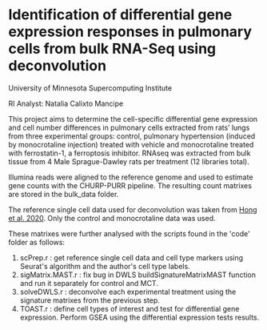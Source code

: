 # Identification of differential gene expression responses in pulmonary cells from bulk RNA-Seq using deconvolution
University of Minnesota Supercomputing Institute

RI Analyst: Natalia Calixto Mancipe

This project aims to determine the cell-specific differential gene expression and cell number differences in pulmonary cells extracted from rats’ lungs from three experimental groups: control, pulmonary hypertension (induced by monocrotaline injection) treated with vehicle and monocrotaline treated with ferrostatin-1, a ferroptosis inhibitor.  RNAseq was extracted from bulk tissue from 4 Male Sprague-Dawley rats per treatment (12 libraries total).

Illumina reads were aligned to the reference genome and used to estimate gene counts with the CHURP-PURR pipeline. The resulting count matrixes are stored in the bulk_data folder. 

The reference single cell data used for deconvolution was taken from [Hong et al. 2020](https://www.atsjournals.org/doi/full/10.1164/rccm.202006-2169OC?role=tab). Only the control and monocrotaline data was used.

These matrixes were further analysed with the scripts found in the 'code' folder as follows:

1. scPrep.r : get reference single cell data and cell type markers using Seurat's algorithm and the author's cell type labels.
2. sigMatrix.MAST.r : fix bug in DWLS buildSignatureMatrixMAST function and run it separately for control and MCT.
3. solveDWLS.r : deconvolve each experimental treatment using the signature matrixes from the previous step.
4. TOAST.r : define cell types of interest and test for differential gene expression. Perform GSEA using the differential expression tests results.
